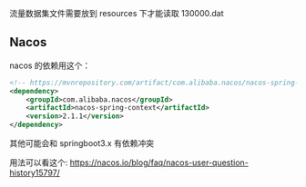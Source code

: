 流量数据集文件需要放到 resources 下才能读取
130000.dat


## Nacos

nacos 的依赖用这个：
```xml
<!-- https://mvnrepository.com/artifact/com.alibaba.nacos/nacos-spring-context -->
<dependency>
    <groupId>com.alibaba.nacos</groupId>
    <artifactId>nacos-spring-context</artifactId>
    <version>2.1.1</version>
</dependency>
```
其他可能会和 springboot3.x 有依赖冲突

用法可以看这个: https://nacos.io/blog/faq/nacos-user-question-history15797/